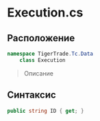 
# Execution.cs
## Расположение
```csharp
namespace TigerTrade.Tc.Data  
    class Execution
```

> Описание

## Синтаксис
```csharp
public string ID { get; }
```
